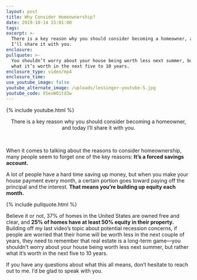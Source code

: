 ```yaml
---
layout: post
title: Why Consider Homeownership?
date: 2019-10-14 15:01:00
tags:
excerpt: >-
  There is a key reason why you should consider becoming a homeowner, and today
  I’ll share it with you.
enclosure:
pullquote: >-
  You shouldn’t worry about your house being worth less next summer, but rather
  what it’s worth in the next five to 10 years.
enclosure_type: video/mp4
enclosure_time:
use_youtube_image: false
youtube_alternate_image: /uploads/lessinger-youtube-5.jpg
youtube_code: XSexW01td3w
---
```


{% include youtube.html %}

<center>There is a key reason why you should consider becoming a homeowner, and today I&rsquo;ll share it with you.</center>

&nbsp;

When it comes to talking about the reasons to consider homeownership, many people seem to forget one of the key reasons: **It’s a forced savings account.**

A lot of people have a hard time saving up money, but when you make your house payment every month, a certain portion goes toward paying off the principal and the interest. **That means you’re building up equity each month.**

{% include pullquote.html %}

Believe it or not, 37% of homes in the United States are owned free and clear, and **25% of homes have at least 50% equity in their property.** Building off my last video’s topic about potential recession concerns, if people are worried that their home will be worth less in the next couple of years, they need to remember that real estate is a long-term game—you shouldn’t worry about your house being worth less next summer, but rather what it’s worth in the next five to 10 years.

If you have any questions about what this all means, don’t hesitate to reach out to me. I’d be glad to speak with you.<br>&nbsp;